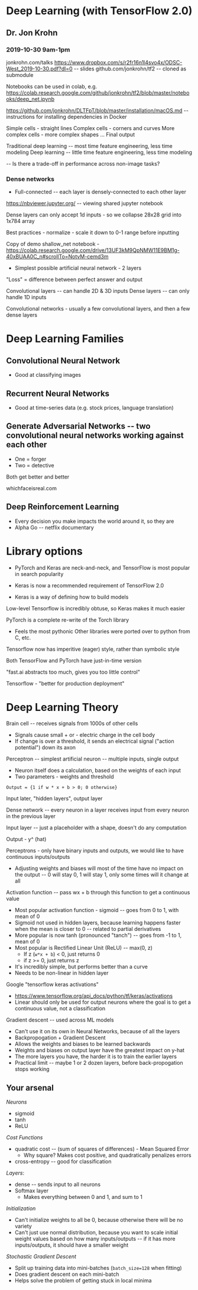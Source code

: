 # Deep Learning (with TensorFlow 2.0)
## Dr. Jon Krohn
### 2019-10-30 9am-1pm

jonkrohn.com/talks
https://www.dropbox.com/s/r2fr16n1l4svo4x/ODSC-West_2019-10-30.pdf?dl=0 -- slides
github.com/jonkrohn/tf2 -- cloned as submodule

Notebooks can be used in colab, e.g. https://colab.research.google.com/github/jonkrohn/tf2/blob/master/notebooks/deep_net.ipynb

https://github.com/jonkrohn/DLTFpT/blob/master/installation/macOS.md --
instructions for installing dependencies in Docker

Simple cells - straight lines
Complex cells - corners and curves
More complex cells - more complex shapes
...
Final output

Traditional deep learning -- most time feature engineering, less time
modeling
Deep learning -- little time feature engineering, less time modeling

-- Is there a trade-off in performance across non-image tasks?

### Dense networks
- Full-connected -- each layer is densely-connected to each other layer

https://nbviewer.jupyter.org/ -- viewing shared jupyter notebook

Dense layers can only accept 1d inputs - so we collapse 28x28 grid into
1x784 array

Best practices - normalize - scale it down to 0-1 range before inputting

Copy of demo shallow_net notebook - https://colab.research.google.com/drive/13UF3kM9QpNMW11E9BM1g-40xBUAA0C_n#scrollTo=NotvM-cemd3m
- Simplest possible artificial neural network - 2 layers

"Loss" = difference between perfect answer and output

Convolutional layers -- can handle 2D & 3D inputs
Dense layers -- can only handle 1D inputs

Convolutional networks - usually a few convolutional layers, and then
a few dense layers

# Deep Learning Families

## Convolutional Neural Network
- Good at classifying images

## Recurrent Neural Networks
- Good at time-series data (e.g. stock prices, language translation)

## Generate Adversarial Networks -- two convolutional neural networks working against each other

- One = forger
- Two = detective

Both get better and better

whichfaceisreal.com

## Deep Reinforcement Learning
- Every decision you make impacts the world around it, so they are 
- Alpha Go -- netflix documentary

# Library options
- PyTorch and Keras are neck-and-neck, and TensorFlow is most popular in
  search popularity
- Keras is now a recommended requirement of TensorFlow 2.0

- Keras is a way of defining how to build models

Low-level Tensorflow is incredibly obtuse, so Keras makes it much easier

PyTorch is a complete re-write of the Torch library
- Feels the most pythonic
Other libraries were ported over to python from C, etc.

Tensorflow now has imperitive (eager) style, rather than symbolic style

Both TensorFlow and PyTorch have just-in-time version

"fast.ai abstracts too much, gives you too little control"

Tensorflow - "better for production deployment"

# Deep Learning Theory

Brain cell -- receives signals from 1000s of other cells
- Signals cause small + or - electric charge in the cell body
- If change is over a threshold, it sends an electrical signal ("action
  potential") down its axon

Perceptron -- simplest artificial neuron -- multiple inputs, single output
- Neuron itself does a calculation, based on the weights of each input
- Two parameters - weights and threshold

`Output = {1 if w * x + b > 0; 0 otherwise}`

Input later, "hidden layers", output layer

Dense network -- every neuron in a layer receives input from every neuron
in the previous layer

Input layer -- just a placeholder with a shape, doesn't do any computation

Output - y^ (hat) 

Perceptrons - only have binary inputs and outputs, we would like to have
continuous inputs/outputs
- Adjusting weights and biases will most of the time have no impact on the
  output -- 0 will stay 0, 1 will stay 1, only some times will it change
  at all

Activation function -- pass wx + b through this function to get
a continuous value
- Most popular activation function - sigmoid -- goes from 0 to 1, with
  mean of 0
- Sigmoid not used in hidden layers, because learning happens faster when
  the mean is closer to 0 -- related to partial derivatives
- More popular is now tanh (pronounced "tanch") -- goes from -1 to 1, mean
  of 0
- Most popular is Rectified Linear Unit (ReLU) -- max(0, z)
    - If z (`w*x + b`) < 0, just returns 0
    - if z >= 0, just returns z
- It's incredibly simple, but performs better than a curve
- Needs to be non-linear in hidden layer

Google "tensorflow keras activations"
- https://www.tensorflow.org/api_docs/python/tf/keras/activations
- Linear should only be used for output neurons where the goal is to get
  a continuous value, not a classification

Gradient descent -- used across ML models
- Can't use it on its own in Neural Networks, because of all the layers
- Backpropogation + Gradient Descent
- Allows the weights and biases to be learned backwards
- Weights and biases on output layer have the greatest impact on y-hat
- The more layers you have, the harder it is to train the earlier layers
- Practical limit -- maybe 1 or 2 dozen layers, before back-propogation
  stops working

## Your arsenal

*Neurons*
- sigmoid
- tanh
- ReLU

*Cost Functions*
- quadratic cost -- (sum of squares of differences) - Mean Squared Error
    - Why square? Makes cost positive, and quadratically penalizes errors
- cross-entropy -- good for classification

*Layers*:
- dense -- sends input to all neurons
- Softmax layer
    - Makes everything between 0 and 1, and sum to 1

*Initialization*
- Can't initialize weights to all be 0, because otherwise there will be no 
  variety
- Can't just use normal distribution, because you want to scale initial
  weight values based on how many inputs/outputs -- if it has more
  inputs/outputs, it should have a smaller weight

*Stochastic Gradient Descent*
- Split up training data into mini-batches (`batch_size=128` when fitting)
- Does gradient descent on each mini-batch
- Helps solve the problem of getting stuck in local minima
